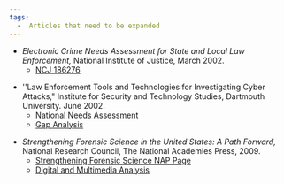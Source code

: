 ```yaml
---
tags:
  -  Articles that need to be expanded
---
```

- *Electronic Crime Needs Assessment for State and Local Law
  Enforcement,* National Institute of Justice, March 2002.
  - [NCJ 186276](http://simson.net/ref/2001/NIJ-icove.pdf)

<!-- -->

- ''Law Enforcement Tools and Technologies for Investigating Cyber
  Attacks," Institute for Security and Technology Studies, Dartmouth
  University. June 2002.
  - [National Needs
    Assessment](http://simson.net/ref/2002/ISTS1-Dartmouth.pdf)
  - [Gap Analysis](http://simson.net/ref/2004/ISTS2-Dartmouth.pdf)

<!-- -->

- *Strengthening Forensic Science in the United States: A Path Forward,*
  National Research Council, The National Academies Press, 2009.
  - [Strengthening Forensic Science NAP
    Page](https://nap.nationalacademies.org/catalog/12589/strengthening-forensic-science-in-the-united-states-a-path-forward)
  - [Digital and Multimedia
    Analysis](https://www.nap.edu/read/12589/chapter/7#179)